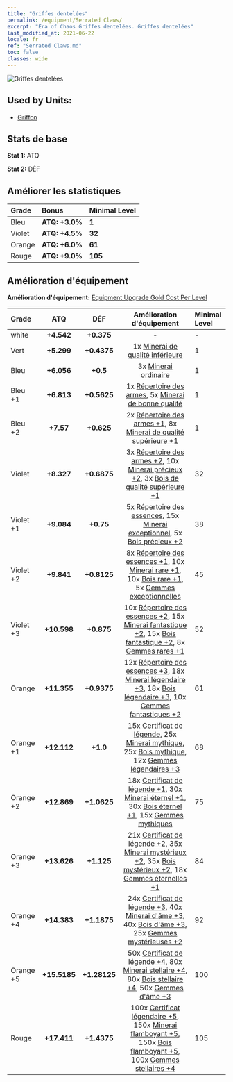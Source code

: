 ```yaml
---
title: "Griffes dentelées"
permalink: /equipment/Serrated Claws/
excerpt: "Era of Chaos Griffes dentelées. Griffes dentelées"
last_modified_at: 2021-06-22
locale: fr
ref: "Serrated Claws.md"
toc: false
classes: wide
---
```


  ![Griffes dentelées](/images/e/e_1031.png)

## Used by Units:

* [Griffon](/fr/units/Griffin/) 


## Stats de base
 **Stat 1:** ATQ

 **Stat 2:** DÉF

## Améliorer les statistiques

  |     Grade    |   Bonus | Minimal Level | 
  |:-------------|:--------|:--------------| 
  | Bleu | **ATQ: +3.0%** | **1** | 
  | Violet | **ATQ: +4.5%** | **32** | 
  | Orange | **ATQ: +6.0%** | **61** | 
  | Rouge | **ATQ: +9.0%** | **105** | 


## Amélioration d'équipement
 **Amélioration d'équipement:** [Equipment Upgrade Gold Cost Per Level](/equipment/EquipmentUpgradeCostPerLevel/) 

  |          Grade      | ATQ | DÉF | Amélioration d'équipement | Minimal Level |
  |:--------------------|:---------:|:---------:|:----------------:|:--------------|
  | white | **+4.542** | **+0.375** | - | - |
  | Vert | **+5.299** | **+0.4375** | 1x [Minerai de qualité inférieure](/ItemsFR/mat_1/) | 1 |
  | Bleu | **+6.056** | **+0.5** | 3x [Minerai ordinaire](/ItemsFR/mat_6/) | 1 |
  | Bleu +1 | **+6.813** | **+0.5625** | 1x [Répertoire des armes](/ItemsFR/mat_18/), 5x [Minerai de bonne qualité](/ItemsFR/mat_12/) | 1 |
  | Bleu +2 | **+7.57** | **+0.625** | 2x [Répertoire des armes +1](/ItemsFR/mat_25/), 8x [Minerai de qualité supérieure +1](/ItemsFR/mat_19/) | 1 |
  | Violet | **+8.327** | **+0.6875** | 3x [Répertoire des armes +2](/ItemsFR/mat_32/), 10x [Minerai précieux +2](/ItemsFR/mat_26/), 3x [Bois de qualité supérieure +1](/ItemsFR/mat_20/) | 32 |
  | Violet +1 | **+9.084** | **+0.75** | 5x [Répertoire des essences](/ItemsFR/mat_39/), 15x [Minerai exceptionnel](/ItemsFR/mat_33/), 5x [Bois précieux +2](/ItemsFR/mat_27/) | 38 |
  | Violet +2 | **+9.841** | **+0.8125** | 8x [Répertoire des essences +1](/ItemsFR/mat_46/), 10x [Minerai rare +1](/ItemsFR/mat_40/), 10x [Bois rare +1](/ItemsFR/mat_41/), 5x [Gemmes exceptionnelles](/ItemsFR/mat_37/) | 45 |
  | Violet +3 | **+10.598** | **+0.875** | 10x [Répertoire des essences +2](/ItemsFR/mat_53/), 15x [Minerai fantastique +2](/ItemsFR/mat_47/), 15x [Bois fantastique +2](/ItemsFR/mat_48/), 8x [Gemmes rares +1](/ItemsFR/mat_44/) | 52 |
  | Orange | **+11.355** | **+0.9375** | 12x [Répertoire des essences +3](/ItemsFR/mat_60/), 18x [Minerai légendaire +3](/ItemsFR/mat_54/), 18x [Bois légendaire +3](/ItemsFR/mat_55/), 10x [Gemmes fantastiques +2](/ItemsFR/mat_51/) | 61 |
  | Orange +1 | **+12.112** | **+1.0** | 15x [Certificat de légende](/ItemsFR/mat_67/), 25x [Minerai mythique](/ItemsFR/mat_61/), 25x [Bois mythique](/ItemsFR/mat_62/), 12x [Gemmes légendaires +3](/ItemsFR/mat_58/) | 68 |
  | Orange +2 | **+12.869** | **+1.0625** | 18x [Certificat de légende +1](/ItemsFR/mat_74/), 30x [Minerai éternel +1](/ItemsFR/mat_68/), 30x [Bois éternel +1](/ItemsFR/mat_69/), 15x [Gemmes mythiques](/ItemsFR/mat_65/) | 75 |
  | Orange +3 | **+13.626** | **+1.125** | 21x [Certificat de légende +2](/ItemsFR/mat_81/), 35x [Minerai mystérieux +2](/ItemsFR/mat_75/), 35x [Bois mystérieux +2](/ItemsFR/mat_76/), 18x [Gemmes éternelles +1](/ItemsFR/mat_72/) | 84 |
  | Orange +4 | **+14.383** | **+1.1875** | 24x [Certificat de légende +3](/ItemsFR/mat_88/), 40x [Minerai d'âme +3](/ItemsFR/mat_82/), 40x [Bois d'âme +3](/ItemsFR/mat_83/), 25x [Gemmes mystérieuses +2](/ItemsFR/mat_79/) | 92 |
  | Orange +5 | **+15.5185** | **+1.28125** | 50x [Certificat de légende +4](/ItemsFR/mat_95/), 80x [Minerai stellaire +4](/ItemsFR/mat_89/), 80x [Bois stellaire +4](/ItemsFR/mat_90/), 50x [Gemmes d'âme +3](/ItemsFR/mat_86/) | 100 |
  | Rouge | **+17.411** | **+1.4375** | 100x [Certificat légendaire +5](/ItemsFR/mat_102/), 150x [Minerai flamboyant +5](/ItemsFR/mat_96/), 150x [Bois flamboyant +5](/ItemsFR/mat_97/), 100x [Gemmes stellaires +4](/ItemsFR/mat_93/) | 105 |

